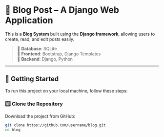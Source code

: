 # 📝 Blog Post – A Django Web Application

This is a **Blog System** built using the **Django framework**, allowing users to create, read, and edit posts easily.  

> 🚀 **Database**: SQLite  
> 🎨 **Frontend**: Bootstrap, Django Templates  
> 🔧 **Backend**: Django, Python  

---

## 📌 **Getting Started**  

To run this project on your local machine, follow these steps:  

### 1️⃣ **Clone the Repository**
Download the project from GitHub:
```bash
git clone https://github.com/username/blog.git
cd blog
